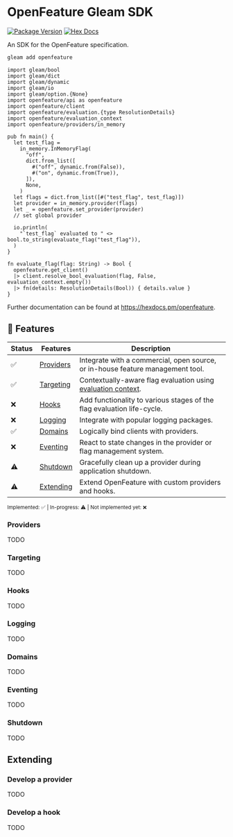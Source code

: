 # OpenFeature Gleam SDK

[![Package Version](https://img.shields.io/hexpm/v/openfeature)](https://hex.pm/packages/openfeature)
[![Hex Docs](https://img.shields.io/badge/hex-docs-ffaff3)](https://hexdocs.pm/openfeature/)

An SDK for the OpenFeature specification.

```sh
gleam add openfeature
```
```gleam
import gleam/bool
import gleam/dict
import gleam/dynamic
import gleam/io
import gleam/option.{None}
import openfeature/api as openfeature
import openfeature/client
import openfeature/evaluation.{type ResolutionDetails}
import openfeature/evaluation_context
import openfeature/providers/in_memory

pub fn main() {
  let test_flag =
    in_memory.InMemoryFlag(
      "off",
      dict.from_list([
        #("off", dynamic.from(False)),
        #("on", dynamic.from(True)),
      ]),
      None,
    )
  let flags = dict.from_list([#("test_flag", test_flag)])
  let provider = in_memory.provider(flags)
  let _ = openfeature.set_provider(provider)
  // set global provider

  io.println(
    "`test_flag` evaluated to " <> bool.to_string(evaluate_flag("test_flag")),
  )
}

fn evaluate_flag(flag: String) -> Bool {
  openfeature.get_client()
  |> client.resolve_bool_evaluation(flag, False, evaluation_context.empty())
  |> fn(details: ResolutionDetails(Bool)) { details.value }
}
```

Further documentation can be found at <https://hexdocs.pm/openfeature>.

## 🌟 Features

| Status | Features                        | Description                                                                                                                        |
| ------ | ------------------------------- | ---------------------------------------------------------------------------------------------------------------------------------- |
| ✅      | [Providers](#providers)         | Integrate with a commercial, open source, or in-house feature management tool.                                                     |
| ✅      | [Targeting](#targeting)         | Contextually-aware flag evaluation using [evaluation context](https://openfeature.dev/docs/reference/concepts/evaluation-context). |
| ❌      | [Hooks](#hooks)                 | Add functionality to various stages of the flag evaluation life-cycle.                                                             |
| ❌      | [Logging](#logging)             | Integrate with popular logging packages.                                                                                           |
| ✅      | [Domains](#domains)             | Logically bind clients with providers.                                                                                             |
| ❌      | [Eventing](#eventing)           | React to state changes in the provider or flag management system.                                                                  |
| ⚠️      | [Shutdown](#shutdown)           | Gracefully clean up a provider during application shutdown.                                                                        |
| ⚠️      | [Extending](#extending)         | Extend OpenFeature with custom providers and hooks.                                                                                |

<sub>Implemented: ✅ | In-progress: ⚠️ | Not implemented yet: ❌</sub>

### Providers

TODO

### Targeting

TODO

### Hooks

TODO

### Logging

TODO

### Domains

TODO

### Eventing

TODO

### Shutdown

TODO

## Extending

### Develop a provider

TODO

### Develop a hook

TODO
